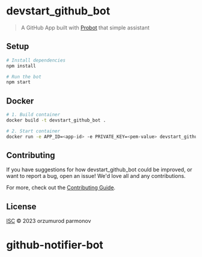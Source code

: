 # devstart_github_bot

> A GitHub App built with [Probot](https://github.com/probot/probot) that simple assistant

## Setup

```sh
# Install dependencies
npm install

# Run the bot
npm start
```

## Docker

```sh
# 1. Build container
docker build -t devstart_github_bot .

# 2. Start container
docker run -e APP_ID=<app-id> -e PRIVATE_KEY=<pem-value> devstart_github_bot
```

## Contributing

If you have suggestions for how devstart_github_bot could be improved, or want to report a bug, open an issue! We'd love all and any contributions.

For more, check out the [Contributing Guide](CONTRIBUTING.md).

## License

[ISC](LICENSE) © 2023 orzumurod parmonov
# github-notifier-bot
